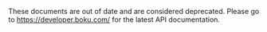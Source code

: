 These documents are out of date and are considered deprecated.  Please go to https://developer.boku.com/ for the latest API documentation.

